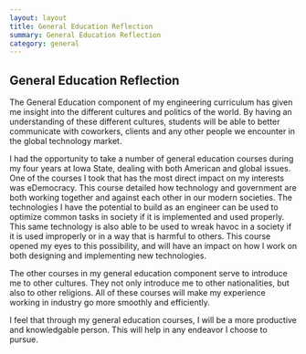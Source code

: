 ```yaml
---
layout: layout
title: General Education Reflection
summary: General Education Reflection
category: general
---
```


## General Education Reflection

The General Education component of my engineering curriculum has given me insight into the different cultures and politics of the world. By having an understanding of these different cultures, students will be able to better communicate with coworkers, clients and any other people we encounter in the global technology market.

I had the opportunity to take a number of general education courses during my four years at Iowa State, dealing with both American and global issues. One of the courses I took that has the most direct impact on my interests was eDemocracy. This course detailed how technology and government are both working together and against each other in our modern societies. The technologies I have the potential to build as an engineer can be used to optimize common tasks in society if it is implemented and used properly. This same technology is also able to be used to wreak havoc in a society if it is used improperly or in a way that is harmful to others. This course opened my eyes to this possibility, and will have an impact on how I work on both designing and implementing new technologies.

The other courses in my general education component serve to introduce me to other cultures. They not only introduce me to other nationalities, but also to other religions. All of these courses will make my experience working in industry go more smoothly and efficiently.

I feel that through my general education courses, I will be a more productive and knowledgable person. This will help in any endeavor I choose to pursue.

